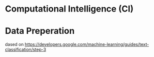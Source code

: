 # Computational Intelligence (CI)
# Data Preperation 
dased on https://developers.google.com/machine-learning/guides/text-classification/step-3
